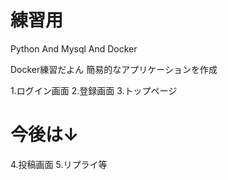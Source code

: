 # 練習用
Python And Mysql And Docker

Docker練習だよん
簡易的なアプリケーションを作成

1.ログイン画面
2.登録画面
3.トップページ

# 今後は↓
4.投稿画面
5.リプライ等